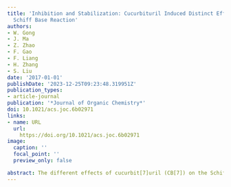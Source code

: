```yaml
---
title: 'Inhibition and Stabilization: Cucurbituril Induced Distinct Effects on the
  Schiff Base Reaction'
authors:
- W. Gong
- J. Ma
- Z. Zhao
- F. Gao
- F. Liang
- H. Zhang
- S. Liu
date: '2017-01-01'
publishDate: '2023-12-25T09:23:48.319951Z'
publication_types:
- article-journal
publication: '*Journal of Organic Chemistry*'
doi: 10.1021/acs.joc.6b02971
links:
- name: URL
  url: 
    https://doi.org/10.1021/acs.joc.6b02971
image:
  caption: ''
  focal_point: ''
  preview_only: false

abstract: The different effects of cucurbit[7]uril (CB[7]) on the Schiff base reactions in aqueous solution were explored by 1H NMR spectroscopy and single X-ray crystallography. With CB[7], the condensation reaction of aldehyde and primary amine is dramatically inhibited. In contrast, the presence of CB[7] does tremendously stabilize iminium cation in water through ion–dipole interactions. A single crystal structure of the complex of iminium ion 7 with CB[7] grown in water is reported.
---
```

